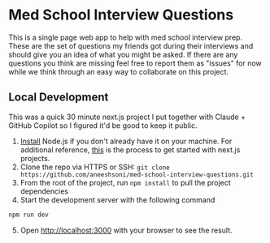 # Med School Interview Questions
This is a single page web app to help with med school interview prep. These are the set of questions my friends got during their interviews and should give you an idea of what you might be asked. If there are any questions you think are missing feel free to report them as "issues" for now while we think through an easy way to collaborate on this project.

## Local Development
This was a quick 30 minute next.js project I put together with Claude + GitHub Copilot so I figured it'd be good to keep it public.

1. [Install](https://nodejs.org/en/) Node.js if you don't already have it on your machine. For additional reference, [this](https://nextjs.org/learn-pages-router/basics/create-nextjs-app/setup) is the process to get started with next.js projects.
2. Clone the repo via HTTPS or SSH: `git clone https://github.com/aneeshsoni/med-school-interview-questions.git`
3. From the root of the project, run `npm install` to pull the project dependencies
4. Start the development server with the following command
```bash
npm run dev
```
5. Open [http://localhost:3000](http://localhost:3000) with your browser to see the result.